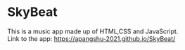 # SkyBeat
This is a music app made up of HTML,CSS and JavaScript.<br/>
Link to the app: https://apangshu-2021.github.io/SkyBeat/
